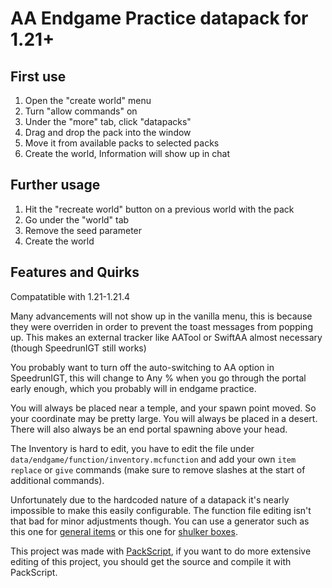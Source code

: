 # AA Endgame Practice datapack for 1.21+

## First use

1. Open the "create world" menu
2. Turn "allow commands" on
3. Under the "more" tab, click "datapacks"
4. Drag and drop the pack into the window
5. Move it from available packs to selected packs
6. Create the world, Information will show up in chat

## Further usage

1. Hit the "recreate world" button on a previous world with the pack
2. Go under the "world" tab
3. Remove the seed parameter
4. Create the world

## Features and Quirks

Compatatible with 1.21-1.21.4

Many advancements will not show up in the vanilla menu, this is because they were overriden in order to prevent the toast messages from popping up. This makes an external tracker like AATool or SwiftAA almost necessary (though SpeedrunIGT still works)

You probably want to turn off the auto-switching to AA option in SpeedrunIGT, this will change to Any % when you go through the portal early enough, which you probably will in endgame practice.

You will always be placed near a temple, and your spawn point moved. So your coordinate may be pretty large. You will always be placed in a desert. There will also always be an end portal spawning above your head.

The Inventory is hard to edit, you have to edit the file under `data/endgame/function/inventory.mcfunction` and add your own `item replace` or `give` commands (make sure to remove slashes at the start of additional commands).

Unfortunately due to the hardcoded nature of a datapack it's nearly impossible to make this easily configurable. The function file editing isn't that bad for minor adjustments though. You can use a generator such as this one for [general items](https://www.gamergeeks.net/apps/minecraft/give-command-generator) or this one for [shulker boxes](https://www.gamergeeks.net/apps/minecraft/give-command-generator/chests-shulkers).

This project was made with [PackScript](https://www.github.com/Slackow/PackScript), if you want to do more extensive editing of this project, you should get the source and compile it with PackScript.
